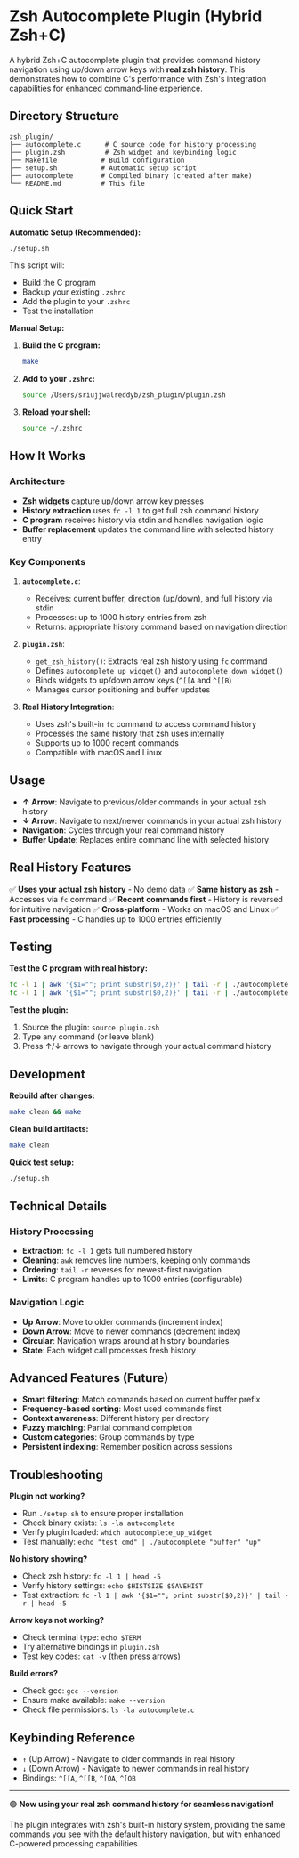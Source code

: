# Zsh Autocomplete Plugin (Hybrid Zsh+C)

A hybrid Zsh+C autocomplete plugin that provides command history navigation using up/down arrow keys with **real zsh history**. This demonstrates how to combine C's performance with Zsh's integration capabilities for enhanced command-line experience.

## Directory Structure
```
zsh_plugin/
├── autocomplete.c      # C source code for history processing
├── plugin.zsh          # Zsh widget and keybinding logic
├── Makefile           # Build configuration
├── setup.sh           # Automatic setup script
├── autocomplete       # Compiled binary (created after make)
└── README.md          # This file
```

## Quick Start

**Automatic Setup (Recommended):**
```sh
./setup.sh
```
This script will:
- Build the C program
- Backup your existing `.zshrc`
- Add the plugin to your `.zshrc`
- Test the installation

**Manual Setup:**
1. **Build the C program:**
   ```sh
   make
   ```

2. **Add to your `.zshrc`:**
   ```sh
   source /Users/sriujjwalreddyb/zsh_plugin/plugin.zsh
   ```

3. **Reload your shell:**
   ```sh
   source ~/.zshrc
   ```

## How It Works

### Architecture
- **Zsh widgets** capture up/down arrow key presses
- **History extraction** uses `fc -l 1` to get full zsh command history
- **C program** receives history via stdin and handles navigation logic
- **Buffer replacement** updates the command line with selected history entry

### Key Components

1. **`autocomplete.c`**: 
   - Receives: current buffer, direction (up/down), and full history via stdin
   - Processes: up to 1000 history entries from zsh
   - Returns: appropriate history command based on navigation direction

2. **`plugin.zsh`**:
   - `get_zsh_history()`: Extracts real zsh history using `fc` command
   - Defines `autocomplete_up_widget()` and `autocomplete_down_widget()`
   - Binds widgets to up/down arrow keys (`^[[A` and `^[[B`)
   - Manages cursor positioning and buffer updates

3. **Real History Integration**:
   - Uses zsh's built-in `fc` command to access command history
   - Processes the same history that zsh uses internally
   - Supports up to 1000 recent commands
   - Compatible with macOS and Linux

## Usage

- **↑ Arrow**: Navigate to previous/older commands in your actual zsh history
- **↓ Arrow**: Navigate to next/newer commands in your actual zsh history
- **Navigation**: Cycles through your real command history
- **Buffer Update**: Replaces entire command line with selected history

## Real History Features
✅ **Uses your actual zsh history** - No demo data
✅ **Same history as zsh** - Accesses via `fc` command
✅ **Recent commands first** - History is reversed for intuitive navigation
✅ **Cross-platform** - Works on macOS and Linux
✅ **Fast processing** - C handles up to 1000 entries efficiently

## Testing

**Test the C program with real history:**
```sh
fc -l 1 | awk '{$1=""; print substr($0,2)}' | tail -r | ./autocomplete "test" "up"
fc -l 1 | awk '{$1=""; print substr($0,2)}' | tail -r | ./autocomplete "test" "down"
```

**Test the plugin:**
1. Source the plugin: `source plugin.zsh`
2. Type any command (or leave blank)
3. Press ↑/↓ arrows to navigate through your actual command history

## Development

**Rebuild after changes:**
```sh
make clean && make
```

**Clean build artifacts:**
```sh
make clean
```

**Quick test setup:**
```sh
./setup.sh
```

## Technical Details

### History Processing
- **Extraction**: `fc -l 1` gets full numbered history
- **Cleaning**: `awk` removes line numbers, keeping only commands
- **Ordering**: `tail -r` reverses for newest-first navigation
- **Limits**: C program handles up to 1000 entries (configurable)

### Navigation Logic
- **Up Arrow**: Move to older commands (increment index)
- **Down Arrow**: Move to newer commands (decrement index)
- **Circular**: Navigation wraps around at history boundaries
- **State**: Each widget call processes fresh history

## Advanced Features (Future)

- **Smart filtering**: Match commands based on current buffer prefix
- **Frequency-based sorting**: Most used commands first
- **Context awareness**: Different history per directory
- **Fuzzy matching**: Partial command completion
- **Custom categories**: Group commands by type
- **Persistent indexing**: Remember position across sessions

## Troubleshooting

**Plugin not working?**
- Run `./setup.sh` to ensure proper installation
- Check binary exists: `ls -la autocomplete`
- Verify plugin loaded: `which autocomplete_up_widget`
- Test manually: `echo "test cmd" | ./autocomplete "buffer" "up"`

**No history showing?**
- Check zsh history: `fc -l 1 | head -5`
- Verify history settings: `echo $HISTSIZE $SAVEHIST`
- Test extraction: `fc -l 1 | awk '{$1=""; print substr($0,2)}' | tail -r | head -5`

**Arrow keys not working?**
- Check terminal type: `echo $TERM`
- Try alternative bindings in `plugin.zsh`
- Test key codes: `cat -v` (then press arrows)

**Build errors?**
- Check gcc: `gcc --version`
- Ensure make available: `make --version`
- Check file permissions: `ls -la autocomplete.c`

## Keybinding Reference

- `↑` (Up Arrow) - Navigate to older commands in real history
- `↓` (Down Arrow) - Navigate to newer commands in real history
- Bindings: `^[[A`, `^[[B`, `^[OA`, `^[OB`

---

🟢 **Now using your real zsh command history for seamless navigation!**

The plugin integrates with zsh's built-in history system, providing the same commands you see with the default history navigation, but with enhanced C-powered processing capabilities.
